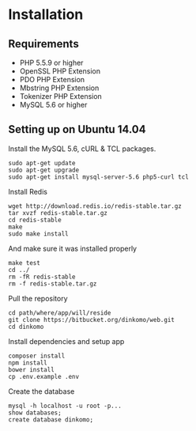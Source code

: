 # Installation

## Requirements
- PHP 5.5.9 or higher
- OpenSSL PHP Extension
- PDO PHP Extension
- Mbstring PHP Extension
- Tokenizer PHP Extension
- MySQL 5.6 or higher

## Setting up on Ubuntu 14.04
Install the MySQL 5.6, cURL & TCL packages.

    sudo apt-get update
    sudo apt-get upgrade
    sudo apt-get install mysql-server-5.6 php5-curl tcl

Install Redis

    wget http://download.redis.io/redis-stable.tar.gz
    tar xvzf redis-stable.tar.gz
    cd redis-stable
    make
    sudo make install

And make sure it was installed properly

    make test
    cd ../
    rm -fR redis-stable
    rm -f redis-stable.tar.gz

Pull the repository

    cd path/where/app/will/reside
    git clone https://bitbucket.org/dinkomo/web.git
    cd dinkomo

Install dependencies and setup app

    composer install
    npm install
    bower install
    cp .env.example .env

Create the database

    mysql -h localhost -u root -p...
    show databases;
    create database dinkomo;
